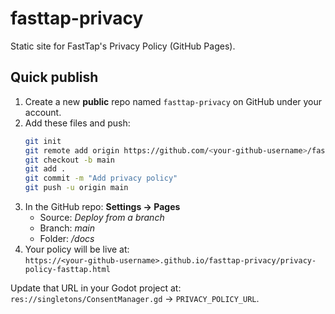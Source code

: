 # fasttap-privacy

Static site for FastTap's Privacy Policy (GitHub Pages).

## Quick publish

1. Create a new **public** repo named `fasttap-privacy` on GitHub under your account.
2. Add these files and push:
   ```bash
   git init
   git remote add origin https://github.com/<your-github-username>/fasttap-privacy.git
   git checkout -b main
   git add .
   git commit -m "Add privacy policy"
   git push -u origin main
   ```
3. In the GitHub repo: **Settings → Pages**  
   - Source: *Deploy from a branch*  
   - Branch: *main*  
   - Folder: */docs*  
4. Your policy will be live at:  
   `https://<your-github-username>.github.io/fasttap-privacy/privacy-policy-fasttap.html`

Update that URL in your Godot project at:  
`res://singletons/ConsentManager.gd` → `PRIVACY_POLICY_URL`.
